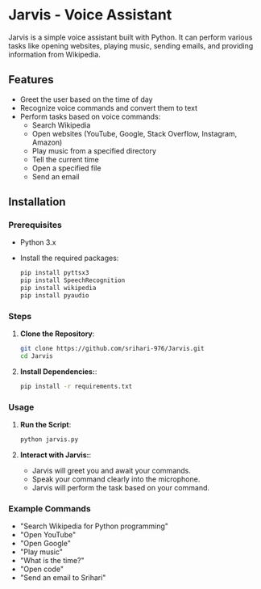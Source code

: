 # Jarvis - Voice Assistant

Jarvis is a simple voice assistant built with Python. It can perform various tasks like opening websites, playing music, sending emails, and providing information from Wikipedia.

## Features

- Greet the user based on the time of day
- Recognize voice commands and convert them to text
- Perform tasks based on voice commands:
  - Search Wikipedia
  - Open websites (YouTube, Google, Stack Overflow, Instagram, Amazon)
  - Play music from a specified directory
  - Tell the current time
  - Open a specified file
  - Send an email

## Installation

### Prerequisites

- Python 3.x
- Install the required packages:

  ```bash
  pip install pyttsx3
  pip install SpeechRecognition
  pip install wikipedia
  pip install pyaudio

### Steps

1. **Clone the Repository**:

   ```bash
   git clone https://github.com/srihari-976/Jarvis.git
   cd Jarvis

2. **Install Dependencies:**:

   ```bash
   pip install -r requirements.txt

### Usage

1. **Run the Script**:

   ```bash
   python jarvis.py


2. **Interact with Jarvis:**:

   - Jarvis will greet you and await your commands.
   - Speak your command clearly into the microphone.
   - Jarvis will perform the task based on your command.

### Example Commands

- "Search Wikipedia for Python programming"
- "Open YouTube"
- "Open Google"
- "Play music"
- "What is the time?"
- "Open code"
- "Send an email to Srihari"
